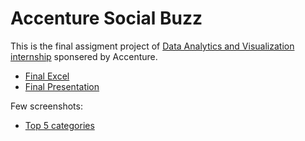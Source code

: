 # Accenture Social Buzz

This is the final assigment project of [Data Analytics and Visualization internship](https://www.theforage.com/simulations/accenture-nam/data-analytics-mmlb) sponsered by Accenture.


- [Final Excel](https://docs.google.com/spreadsheets/d/1IowRAmR7D_5npySugveWUaCxs2SuY9AQbyi7EPs5F8o/edit?usp=sharing)
- [Final Presentation](https://docs.google.com/presentation/d/1Jo3Qz89MJu0N-ozaD1mFpuYNnkO__n8YLACYogzNchI/edit?usp=sharing)


Few screenshots:
- [Top 5 categories](./screenshots/Top5_Categories.png)